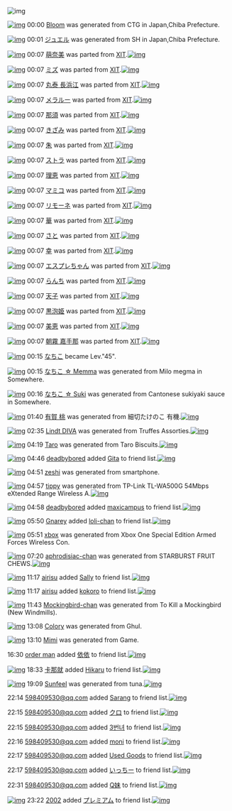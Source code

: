 ![img](http://gdrive-cdn.herokuapp.com/537b65a5bc09f0000721dda7/512px-barcode.png)

[![img](http://www.deviantsart.com/2rc51s5.png)](http://www.barcodekanojo.com/kanojo/3193687/Bloom) 00:00 [Bloom](http://www.barcodekanojo.com/kanojo/3193687/Bloom) was generated from CTG in Japan,Chiba Prefecture.

[![img](http://www.deviantsart.com/3218p01.png)](http://www.barcodekanojo.com/kanojo/3193688/%E3%82%B8%E3%83%A5%E3%82%A8%E3%83%AB) 00:01 [ジュエル](http://www.barcodekanojo.com/kanojo/3193688/%E3%82%B8%E3%83%A5%E3%82%A8%E3%83%AB) was generated from SH in Japan,Chiba Prefecture.

[![img](http://www.deviantsart.com/1pbp6tc.png)](http://www.barcodekanojo.com/kanojo/763373/%E8%90%8C%E5%A5%88%E7%BE%8E) 00:07 [萌奈美](http://www.barcodekanojo.com/kanojo/763373/%E8%90%8C%E5%A5%88%E7%BE%8E) was parted from [XIT](http://www.barcodekanojo.com/kanojo/763373/%E8%90%8C%E5%A5%88%E7%BE%8E).[![img](http://www.deviantsart.com/815jg6.jpeg)](http://www.barcodekanojo.com/user/209348/XIT) 

[![img](http://www.deviantsart.com/1h02219.png)](http://www.barcodekanojo.com/kanojo/228184/%E3%83%9F%E3%82%BA) 00:07 [ミズ](http://www.barcodekanojo.com/kanojo/228184/%E3%83%9F%E3%82%BA) was parted from [XIT](http://www.barcodekanojo.com/kanojo/228184/%E3%83%9F%E3%82%BA).[![img](http://www.deviantsart.com/815jg6.jpeg)](http://www.barcodekanojo.com/user/209348/XIT) 

[![img](http://www.deviantsart.com/2387gcn.png)](http://www.barcodekanojo.com/kanojo/856083/%E4%B8%B8%E6%B3%B0%20%E9%95%B7%E6%B5%9C%E6%B1%9F) 00:07 [丸泰 長浜江](http://www.barcodekanojo.com/kanojo/856083/%E4%B8%B8%E6%B3%B0%20%E9%95%B7%E6%B5%9C%E6%B1%9F) was parted from [XIT](http://www.barcodekanojo.com/kanojo/856083/%E4%B8%B8%E6%B3%B0%20%E9%95%B7%E6%B5%9C%E6%B1%9F).[![img](http://www.deviantsart.com/815jg6.jpeg)](http://www.barcodekanojo.com/user/209348/XIT) 

[![img](http://www.deviantsart.com/6epj4s.png)](http://www.barcodekanojo.com/kanojo/1694798/%E3%83%A1%E3%83%A9%E3%83%AB%E3%83%BC) 00:07 [メラルー](http://www.barcodekanojo.com/kanojo/1694798/%E3%83%A1%E3%83%A9%E3%83%AB%E3%83%BC) was parted from [XIT](http://www.barcodekanojo.com/kanojo/1694798/%E3%83%A1%E3%83%A9%E3%83%AB%E3%83%BC).[![img](http://www.deviantsart.com/815jg6.jpeg)](http://www.barcodekanojo.com/user/209348/XIT) 

[![img](http://www.deviantsart.com/3lb39oq.png)](http://www.barcodekanojo.com/kanojo/3191671/%E9%82%A3%E9%A0%88) 00:07 [那須](http://www.barcodekanojo.com/kanojo/3191671/%E9%82%A3%E9%A0%88) was parted from [XIT](http://www.barcodekanojo.com/kanojo/3191671/%E9%82%A3%E9%A0%88).[![img](http://www.deviantsart.com/815jg6.jpeg)](http://www.barcodekanojo.com/user/209348/XIT) 

[![img](http://www.deviantsart.com/kvvife.png)](http://www.barcodekanojo.com/kanojo/3191864/%E3%81%8D%E3%81%96%E3%81%BF) 00:07 [きざみ](http://www.barcodekanojo.com/kanojo/3191864/%E3%81%8D%E3%81%96%E3%81%BF) was parted from [XIT](http://www.barcodekanojo.com/kanojo/3191864/%E3%81%8D%E3%81%96%E3%81%BF).[![img](http://www.deviantsart.com/815jg6.jpeg)](http://www.barcodekanojo.com/user/209348/XIT) 

[![img](http://www.deviantsart.com/1lt25d4.png)](http://www.barcodekanojo.com/kanojo/3191866/%E6%9C%B1) 00:07 [朱](http://www.barcodekanojo.com/kanojo/3191866/%E6%9C%B1) was parted from [XIT](http://www.barcodekanojo.com/kanojo/3191866/%E6%9C%B1).[![img](http://www.deviantsart.com/815jg6.jpeg)](http://www.barcodekanojo.com/user/209348/XIT) 

[![img](http://www.deviantsart.com/12tbh2j.png)](http://www.barcodekanojo.com/kanojo/3191612/%E3%82%B9%E3%83%88%E3%83%A9) 00:07 [ストラ](http://www.barcodekanojo.com/kanojo/3191612/%E3%82%B9%E3%83%88%E3%83%A9) was parted from [XIT](http://www.barcodekanojo.com/kanojo/3191612/%E3%82%B9%E3%83%88%E3%83%A9).[![img](http://www.deviantsart.com/815jg6.jpeg)](http://www.barcodekanojo.com/user/209348/XIT) 

[![img](http://www.deviantsart.com/2smsf6j.png)](http://www.barcodekanojo.com/kanojo/3191647/%E7%90%86%E6%81%B5) 00:07 [理恵](http://www.barcodekanojo.com/kanojo/3191647/%E7%90%86%E6%81%B5) was parted from [XIT](http://www.barcodekanojo.com/kanojo/3191647/%E7%90%86%E6%81%B5).[![img](http://www.deviantsart.com/815jg6.jpeg)](http://www.barcodekanojo.com/user/209348/XIT) 

[![img](http://www.deviantsart.com/5kmkm5.png)](http://www.barcodekanojo.com/kanojo/2217581/%E3%83%9E%E3%83%9F%E3%82%B3) 00:07 [マミコ](http://www.barcodekanojo.com/kanojo/2217581/%E3%83%9E%E3%83%9F%E3%82%B3) was parted from [XIT](http://www.barcodekanojo.com/kanojo/2217581/%E3%83%9E%E3%83%9F%E3%82%B3).[![img](http://www.deviantsart.com/815jg6.jpeg)](http://www.barcodekanojo.com/user/209348/XIT) 

[![img](http://www.deviantsart.com/3dg25be.png)](http://www.barcodekanojo.com/kanojo/2214486/%E3%83%AA%E3%83%A2%E3%83%BC%E3%83%8D) 00:07 [リモーネ](http://www.barcodekanojo.com/kanojo/2214486/%E3%83%AA%E3%83%A2%E3%83%BC%E3%83%8D) was parted from [XIT](http://www.barcodekanojo.com/kanojo/2214486/%E3%83%AA%E3%83%A2%E3%83%BC%E3%83%8D).[![img](http://www.deviantsart.com/815jg6.jpeg)](http://www.barcodekanojo.com/user/209348/XIT) 

[![img](http://www.deviantsart.com/2jlbp1o.png)](http://www.barcodekanojo.com/kanojo/3191867/%E8%8F%AF) 00:07 [華](http://www.barcodekanojo.com/kanojo/3191867/%E8%8F%AF) was parted from [XIT](http://www.barcodekanojo.com/kanojo/3191867/%E8%8F%AF).[![img](http://www.deviantsart.com/815jg6.jpeg)](http://www.barcodekanojo.com/user/209348/XIT) 

[![img](http://www.deviantsart.com/g12td5.png)](http://www.barcodekanojo.com/kanojo/3191865/%E3%81%95%E3%81%A8) 00:07 [さと](http://www.barcodekanojo.com/kanojo/3191865/%E3%81%95%E3%81%A8) was parted from [XIT](http://www.barcodekanojo.com/kanojo/3191865/%E3%81%95%E3%81%A8).[![img](http://www.deviantsart.com/815jg6.jpeg)](http://www.barcodekanojo.com/user/209348/XIT) 

[![img](http://www.deviantsart.com/3if1b7b.png)](http://www.barcodekanojo.com/kanojo/3191744/%E5%B9%B8) 00:07 [幸](http://www.barcodekanojo.com/kanojo/3191744/%E5%B9%B8) was parted from [XIT](http://www.barcodekanojo.com/kanojo/3191744/%E5%B9%B8).[![img](http://www.deviantsart.com/815jg6.jpeg)](http://www.barcodekanojo.com/user/209348/XIT) 

[![img](http://www.deviantsart.com/3859sqg.png)](http://www.barcodekanojo.com/kanojo/1739916/%E3%82%A8%E3%82%B9%E3%83%97%E3%83%AC%E3%81%A1%E3%82%83%E3%82%93) 00:07 [エスプレちゃん](http://www.barcodekanojo.com/kanojo/1739916/%E3%82%A8%E3%82%B9%E3%83%97%E3%83%AC%E3%81%A1%E3%82%83%E3%82%93) was parted from [XIT](http://www.barcodekanojo.com/kanojo/1739916/%E3%82%A8%E3%82%B9%E3%83%97%E3%83%AC%E3%81%A1%E3%82%83%E3%82%93).[![img](http://www.deviantsart.com/815jg6.jpeg)](http://www.barcodekanojo.com/user/209348/XIT) 

[![img](http://www.deviantsart.com/7fr9e0.png)](http://www.barcodekanojo.com/kanojo/1672415/%E3%82%89%E3%82%93%E3%81%A1) 00:07 [らんち](http://www.barcodekanojo.com/kanojo/1672415/%E3%82%89%E3%82%93%E3%81%A1) was parted from [XIT](http://www.barcodekanojo.com/kanojo/1672415/%E3%82%89%E3%82%93%E3%81%A1).[![img](http://www.deviantsart.com/815jg6.jpeg)](http://www.barcodekanojo.com/user/209348/XIT) 

[![img](http://www.deviantsart.com/png3f2.png)](http://www.barcodekanojo.com/kanojo/2566165/%E5%A4%A9%E5%AD%90) 00:07 [天子](http://www.barcodekanojo.com/kanojo/2566165/%E5%A4%A9%E5%AD%90) was parted from [XIT](http://www.barcodekanojo.com/kanojo/2566165/%E5%A4%A9%E5%AD%90).[![img](http://www.deviantsart.com/815jg6.jpeg)](http://www.barcodekanojo.com/user/209348/XIT) 

[![img](http://www.deviantsart.com/36svsh0.png)](http://www.barcodekanojo.com/kanojo/2360428/%E9%BB%92%E6%B3%A1%E5%A7%AB) 00:07 [黒泡姫](http://www.barcodekanojo.com/kanojo/2360428/%E9%BB%92%E6%B3%A1%E5%A7%AB) was parted from [XIT](http://www.barcodekanojo.com/kanojo/2360428/%E9%BB%92%E6%B3%A1%E5%A7%AB).[![img](http://www.deviantsart.com/815jg6.jpeg)](http://www.barcodekanojo.com/user/209348/XIT) 

[![img](http://www.deviantsart.com/s2umu5.png)](http://www.barcodekanojo.com/kanojo/2389163/%E7%BE%8E%E6%81%B5) 00:07 [美恵](http://www.barcodekanojo.com/kanojo/2389163/%E7%BE%8E%E6%81%B5) was parted from [XIT](http://www.barcodekanojo.com/kanojo/2389163/%E7%BE%8E%E6%81%B5).[![img](http://www.deviantsart.com/815jg6.jpeg)](http://www.barcodekanojo.com/user/209348/XIT) 

[![img](http://www.deviantsart.com/qaft96.png)](http://www.barcodekanojo.com/kanojo/2029690/%E6%9C%9D%E9%9C%A7%20%E5%98%89%E6%89%8B%E9%82%A3) 00:07 [朝霧 嘉手那](http://www.barcodekanojo.com/kanojo/2029690/%E6%9C%9D%E9%9C%A7%20%E5%98%89%E6%89%8B%E9%82%A3) was parted from [XIT](http://www.barcodekanojo.com/kanojo/2029690/%E6%9C%9D%E9%9C%A7%20%E5%98%89%E6%89%8B%E9%82%A3).[![img](http://www.deviantsart.com/815jg6.jpeg)](http://www.barcodekanojo.com/user/209348/XIT) 

[![img](http://www.deviantsart.com/1lb4fit.jpeg)](http://www.barcodekanojo.com/user/314581/%E3%81%AA%E3%81%A1%E3%81%93) 00:15 [なちこ](http://www.barcodekanojo.com/user/314581/%E3%81%AA%E3%81%A1%E3%81%93) became Lev."45".

[![img](http://www.deviantsart.com/hcodg6.png)](http://www.barcodekanojo.com/kanojo/3193689/%E3%81%AA%E3%81%A1%E3%81%93%20%E2%98%86%20Memma) 00:15 [なちこ ☆ Memma](http://www.barcodekanojo.com/kanojo/3193689/%E3%81%AA%E3%81%A1%E3%81%93%20%E2%98%86%20Memma) was generated from Milo megma in Somewhere.

[![img](http://www.deviantsart.com/23lj0l4.png)](http://www.barcodekanojo.com/kanojo/3193690/%E3%81%AA%E3%81%A1%E3%81%93%20%E2%98%86%20Suki) 00:16 [なちこ ☆ Suki](http://www.barcodekanojo.com/kanojo/3193690/%E3%81%AA%E3%81%A1%E3%81%93%20%E2%98%86%20Suki) was generated from Cantonese sukiyaki sauce in Somewhere.

[![img](http://www.deviantsart.com/263a35k.png)](http://www.barcodekanojo.com/kanojo/3193691/%E6%9C%89%E8%B3%80%20%E6%A1%83) 01:40 [有賀 桃](http://www.barcodekanojo.com/kanojo/3193691/%E6%9C%89%E8%B3%80%20%E6%A1%83) was generated from 細切たけのこ 有機.[![img](http://www.deviantsart.com/354etfr.jpeg)](http://www.barcodekanojo.com/product_images/barcode/6019570/1427215164/50x50x,PE7,PB4,PB0,PE5,P88,P87,PE3,P81,P9F,PE3,P81,P91,PE3,P81,PAE,PE3,P81,P93,P20,PE6,P9C,P89,PE6,PA9,P9F.jpg,qw=88,ah=88.pagespeed.ic.ipZAF7En4Q.jpg) 

[![img](http://www.deviantsart.com/2jsm2t0.png)](http://www.barcodekanojo.com/kanojo/3193692/Lindt%20DIVA) 02:35 [Lindt DIVA](http://www.barcodekanojo.com/kanojo/3193692/Lindt%20DIVA) was generated from Truffes Assorties.[![img](http://www.deviantsart.com/3fcajlt.jpeg)](http://www.barcodekanojo.com/product_images/barcode/6019571/1427218465/50x50xTruffes,P20Assorties.jpg,qw=88,ah=88.pagespeed.ic.0mqWxnN7r6.jpg) 

[![img](http://www.deviantsart.com/3ftv3li.png)](http://www.barcodekanojo.com/kanojo/3193693/Taro) 04:19 [Taro](http://www.barcodekanojo.com/kanojo/3193693/Taro) was generated from Taro Biscuits.[![img](http://www.deviantsart.com/2rn5p5i.jpeg)](http://www.barcodekanojo.com/product_images/barcode/6019572/1427224733/Taro%20Biscuits.jpg) 

[![img](http://www.deviantsart.com/1sa27oh.jpeg)](http://www.barcodekanojo.com/user/484474/deadbybored) 04:46 [deadbybored](http://www.barcodekanojo.com/user/484474/deadbybored) added [Gita](http://www.barcodekanojo.com/kanojo/2390864/Gita) to friend list.[![img](http://www.deviantsart.com/taj38m.png)](http://www.barcodekanojo.com/kanojo/2390864/Gita) 

[![img](http://www.deviantsart.com/2mehdkt.png)](http://www.barcodekanojo.com/kanojo/3193694/zeshi) 04:51 [zeshi](http://www.barcodekanojo.com/kanojo/3193694/zeshi) was generated from smartphone.

[![img](http://www.deviantsart.com/gs8267.png)](http://www.barcodekanojo.com/kanojo/3193695/tippy) 04:57 [tippy](http://www.barcodekanojo.com/kanojo/3193695/tippy) was generated from TP-Link TL-WA500G 54Mbps eXtended Range Wireless A.[![img](http://www.deviantsart.com/2idijpg.jpeg)](http://www.barcodekanojo.com/product_images/barcode/6019575/1427226976/TP-Link%20TL-WA500G%2054Mbps%20eXtended%20Range%20Wireless%20A.jpg) 

[![img](http://www.deviantsart.com/1sa27oh.jpeg)](http://www.barcodekanojo.com/user/484474/deadbybored) 04:58 [deadbybored](http://www.barcodekanojo.com/user/484474/deadbybored) added [maxicampus](http://www.barcodekanojo.com/kanojo/3104597/maxicampus) to friend list.[![img](http://www.deviantsart.com/153g15e.png)](http://www.barcodekanojo.com/kanojo/3104597/maxicampus) 

[![img](http://www.deviantsart.com/1l9k1lp.jpeg)](http://www.barcodekanojo.com/user/346883/Gnarey) 05:50 [Gnarey](http://www.barcodekanojo.com/user/346883/Gnarey) added [loli-chan](http://www.barcodekanojo.com/kanojo/3111476/loli-chan) to friend list.[![img](http://www.deviantsart.com/1gk1u7g.png)](http://www.barcodekanojo.com/kanojo/3111476/loli-chan) 

[![img](http://www.deviantsart.com/vbp6qv.png)](http://www.barcodekanojo.com/kanojo/3193696/xbox) 05:51 [xbox](http://www.barcodekanojo.com/kanojo/3193696/xbox) was generated from Xbox One Special Edition Armed Forces Wireless Con.

[![img](http://www.deviantsart.com/10vgpqk.png)](http://www.barcodekanojo.com/kanojo/3193697/aphrodisiac-chan) 07:20 [aphrodisiac-chan](http://www.barcodekanojo.com/kanojo/3193697/aphrodisiac-chan) was generated from STARBURST FRUIT CHEWS.[![img](http://www.deviantsart.com/2278b4p.jpeg)](http://www.barcodekanojo.com/product_images/barcode/6019579/1427235546/50x50xSTARBURST,P20FRUIT,P20CHEWS.jpg,qw=88,ah=88.pagespeed.ic.dpJ8wvME8u.jpg) 

[![img](http://www.deviantsart.com/3mdslb4.jpeg)](http://www.barcodekanojo.com/user/490389/airisu) 11:17 [airisu](http://www.barcodekanojo.com/user/490389/airisu) added [Sally](http://www.barcodekanojo.com/kanojo/2953635/Sally) to friend list.[![img](http://www.deviantsart.com/37ttamf.png)](http://www.barcodekanojo.com/kanojo/2953635/Sally) 

[![img](http://www.deviantsart.com/3mdslb4.jpeg)](http://www.barcodekanojo.com/user/490389/airisu) 11:17 [airisu](http://www.barcodekanojo.com/user/490389/airisu) added [kokoro](http://www.barcodekanojo.com/kanojo/3177190/kokoro) to friend list.[![img](http://www.deviantsart.com/23ehddk.png)](http://www.barcodekanojo.com/kanojo/3177190/kokoro) 

[![img](http://www.deviantsart.com/395j56.png)](http://www.barcodekanojo.com/kanojo/3193698/Mockingbird-chan) 11:43 [Mockingbird-chan](http://www.barcodekanojo.com/kanojo/3193698/Mockingbird-chan) was generated from To Kill a Mockingbird (New Windmills).

[![img](http://www.deviantsart.com/1ddcl25.png)](http://www.barcodekanojo.com/kanojo/3193699/Colory) 13:08 [Colory](http://www.barcodekanojo.com/kanojo/3193699/Colory) was generated from Ghul.

[![img](http://www.deviantsart.com/3sr7e19.png)](http://www.barcodekanojo.com/kanojo/3193700/Mimi) 13:10 [Mimi](http://www.barcodekanojo.com/kanojo/3193700/Mimi) was generated from Game.

16:30 [order man](http://www.barcodekanojo.com/user/458653/order%20man) added [依依](http://www.barcodekanojo.com/kanojo/2556226/%E4%BE%9D%E4%BE%9D) to friend list.[![img](http://www.deviantsart.com/fri26g.png)](http://www.barcodekanojo.com/kanojo/2556226/%E4%BE%9D%E4%BE%9D) 

[![img](http://www.deviantsart.com/1db6r8p.jpeg)](http://www.barcodekanojo.com/user/500691/%E5%8D%A1%E9%82%A3%E5%B0%B1) 18:33 [卡那就](http://www.barcodekanojo.com/user/500691/%E5%8D%A1%E9%82%A3%E5%B0%B1) added [Hikaru](http://www.barcodekanojo.com/kanojo/2582758/Hikaru) to friend list.[![img](http://www.deviantsart.com/2jacten.png)](http://www.barcodekanojo.com/kanojo/2582758/Hikaru) 

[![img](http://www.deviantsart.com/1uf2tak.png)](http://www.barcodekanojo.com/kanojo/3193701/Sunfeel) 19:09 [Sunfeel](http://www.barcodekanojo.com/kanojo/3193701/Sunfeel) was generated from tuna.[![img](http://www.deviantsart.com/28dpgj7.jpeg)](http://www.barcodekanojo.com/product_images/barcode/6019587/1427278116/tuna.jpg) 

22:14 [598409530@qq.com](http://www.barcodekanojo.com/user/500694/598409530%40qq.com) added [Sarang](http://www.barcodekanojo.com/kanojo/327289/Sarang) to friend list.[![img](http://www.deviantsart.com/2h4ju6r.png)](http://www.barcodekanojo.com/kanojo/327289/Sarang) 

22:15 [598409530@qq.com](http://www.barcodekanojo.com/user/500694/598409530%40qq.com) added [クロ](http://www.barcodekanojo.com/kanojo/2550606/%E3%82%AF%E3%83%AD) to friend list.[![img](http://www.deviantsart.com/32adbml.png)](http://www.barcodekanojo.com/kanojo/2550606/%E3%82%AF%E3%83%AD) 

22:15 [598409530@qq.com](http://www.barcodekanojo.com/user/500694/598409530%40qq.com) added [3번녀](http://www.barcodekanojo.com/kanojo/2989544/3%EB%B2%88%EB%85%80) to friend list.[![img](http://www.deviantsart.com/2ie7fno.png)](http://www.barcodekanojo.com/kanojo/2989544/3%EB%B2%88%EB%85%80) 

22:16 [598409530@qq.com](http://www.barcodekanojo.com/user/500694/598409530%40qq.com) added [moni](http://www.barcodekanojo.com/kanojo/3100855/moni) to friend list.[![img](http://www.deviantsart.com/2frso85.png)](http://www.barcodekanojo.com/kanojo/3100855/moni) 

22:17 [598409530@qq.com](http://www.barcodekanojo.com/user/500694/598409530%40qq.com) added [Used Goods](http://www.barcodekanojo.com/kanojo/2624795/Used%20Goods) to friend list.[![img](http://www.deviantsart.com/21ngu51.png)](http://www.barcodekanojo.com/kanojo/2624795/Used%20Goods) 

22:17 [598409530@qq.com](http://www.barcodekanojo.com/user/500694/598409530%40qq.com) added [いっちー](http://www.barcodekanojo.com/kanojo/23685/%E3%81%84%E3%81%A3%E3%81%A1%E3%83%BC) to friend list.[![img](http://www.deviantsart.com/gc1c3r.png)](http://www.barcodekanojo.com/kanojo/23685/%E3%81%84%E3%81%A3%E3%81%A1%E3%83%BC) 

22:31 [598409530@qq.com](http://www.barcodekanojo.com/user/500694/598409530%40qq.com) added [Q妹](http://www.barcodekanojo.com/kanojo/2608495/Q%E5%A6%B9) to friend list.[![img](http://www.deviantsart.com/18ps3bn.png)](http://www.barcodekanojo.com/kanojo/2608495/Q%E5%A6%B9) 

[![img](http://www.deviantsart.com/2vejjuu.jpeg)](http://www.barcodekanojo.com/user/307177/2002) 23:22 [2002](http://www.barcodekanojo.com/user/307177/2002) added [プレミアム](http://www.barcodekanojo.com/kanojo/1955089/%E3%83%97%E3%83%AC%E3%83%9F%E3%82%A2%E3%83%A0) to friend list.[![img](http://www.deviantsart.com/31v7hnq.png)](http://www.barcodekanojo.com/kanojo/1955089/%E3%83%97%E3%83%AC%E3%83%9F%E3%82%A2%E3%83%A0) 

